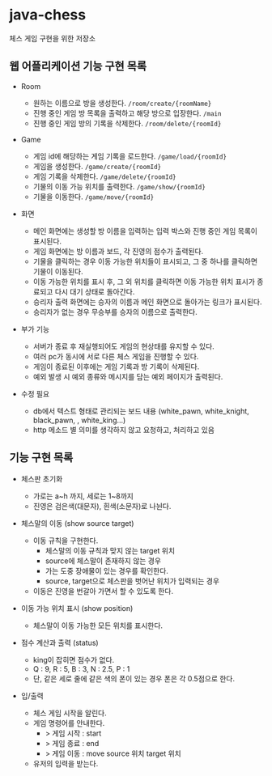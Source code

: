# java-chess
체스 게임 구현을 위한 저장소

## 웹 어플리케이션 기능 구현 목록

- Room
    - 원하는 이름으로 방을 생성한다. `/room/create/{roomName}`
    - 진행 중인 게임 방 목록을 출력하고 해당 방으로 입장한다. `/main`
    - 진행 중인 게임 방의 기록을 삭제한다. `/room/delete/{roomId}`
    
- Game
    - 게임 id에 해당하는 게임 기록을 로드한다. `/game/load/{roomId}`
    - 게임을 생성한다. `/game/create/{roomId}`
    - 게임 기록을 삭제한다. `/game/delete/{roomId}`
    - 기물의 이동 가능 위치를 출력한다. `/game/show/{roomId}`
    - 기물을 이동한다. `/game/move/{roomId}`
    
- 화면
    - 메인 화면에는 생성할 방 이름을 입력하는 입력 박스와 진행 중인 게임 목록이 표시된다.
    - 게임 화면에는 방 이름과 보드, 각 진영의 점수가 출력된다.
    - 기물을 클릭하는 경우 이동 가능한 위치들이 표시되고, 그 중 하나를 클릭하면 기물이 이동된다.
    - 이동 가능한 위치를 표시 후, 그 외 위치를 클릭하면 이동 가능한 위치 표시가 종료되고 다시 대기 상태로 돌아간다.
    - 승리자 출력 화면에는 승자의 이름과 메인 화면으로 돌아가는 링크가 표시된다.
    - 승리자가 없는 경우 무승부를 승자의 이름으로 출력한다.

- 부가 기능
    - 서버가 종료 후 재실행되어도 게임의 현상태를 유지할 수 있다.
    - 여러 pc가 동시에 서로 다른 체스 게임을 진행할 수 있다.
    - 게임이 종료된 이후에는 게임 기록과 방 기록이 삭제된다.
    - 예외 발생 시 예외 종류와 메시지를 담는 예외 페이지가 출력된다.

- 수정 필요
    - db에서 텍스트 형태로 관리되는 보드 내용 (white_pawn, white_knight, black_pawn, , white_king...)
    - http 메소드 별 의미를 생각하지 않고 요청하고, 처리하고 있음

## 기능 구현 목록
- 체스판 초기화
    - 가로는 a~h 까지, 세로는 1~8까지
    - 진영은 검은색(대문자), 흰색(소문자)로 나뉜다.

- 체스말의 이동 (show source target)
    - 이동 규칙을 구현한다.
        - 체스말의 이동 규칙과 맞지 않는 target 위치
        - source에 체스말이 존재하지 않는 경우
        - 가는 도중 장애물이 있는 경우를 확인한다.
        - source, target으로 체스판을 벗어난 위치가 입력되는 경우 
    - 이동은 진영을 번갈아 가면서 할 수 있도록 한다.

- 이동 가능 위치 표시 (show position)
    - 체스말이 이동 가능한 모든 위치를 표시한다.

- 점수 계산과 출력 (status)
    - king이 잡히면 점수가 없다.
    - Q : 9, R : 5, B : 3, N : 2.5, P : 1
    - 단, 같은 세로 줄에 같은 색의 폰이 있는 경우 폰은 각 0.5점으로 한다.
    
- 입/출력 
    - 체스 게임 시작을 알린다.
    - 게임 명령어를 안내한다. 
        - \> 게임 시작 : start
        - \> 게임 종료 : end
        - \> 게임 이동 : move source 위치 target 위치
    - 유저의 입력을 받는다.
